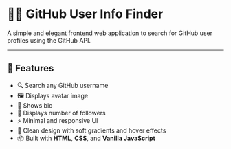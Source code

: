 # 🧑‍💻 GitHub User Info Finder

A simple and elegant frontend web application to search for GitHub user profiles using the GitHub API.

---

## 🌟 Features

- 🔍 Search any GitHub username
- 🖼️ Displays avatar image
- 📄 Shows bio
- 👥 Displays number of followers
- ⚡ Minimal and responsive UI
- 🎨 Clean design with soft gradients and hover effects
- 📦 Built with **HTML**, **CSS**, and **Vanilla JavaScript**
